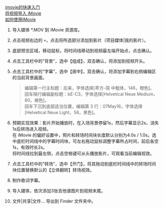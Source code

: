 [imovie的快速入门](http://www.cnblogs.com/leby/p/5012239.html)  
[将视频导入 iMovie](http://imovie.skydocu.com/zh-cn/%E5%B0%86%E8%A7%86%E9%A2%91%E5%AF%BC%E5%85%A5-imovie/)  
[如何使用iMovie](http://zh.wikihow.com/%E4%BD%BF%E7%94%A8iMovie)

1. 导入媒体 *.MOV 到 iMovie 资源库。  
2. 点击视频右边的 `+`，点击将所选部分添加到影片（项目媒体|我的影片）。  
3. 底部预览区域，移动鼠标，将时间线移动到视频最左端开始点，点击确认。  
4. 点击工具栏中的“背景”，选中【组成】，双击确认，将添加到视频开头。  
5. 点击工具栏中的“字幕”，选中【居中】，双击确认，将添加字幕到右侧编辑区的当前背景画面。

	> 编辑第一行主标题：后来，字体选择[苹方-简 中粗体，146，橙色]。  
	> 回车隔行编辑副标题：bE-C3，字体选择[Helvetical Neue Medium，80，褐色]。  
	> 回车下沉到底部适当位置，编辑第 3 行：07May16，字体选择[Helvetical Neue Light，58，黑色]。  

6. 预期实现效果：影片开始播放时，在入场背景停留1s，然后字幕显示2s，消失1s后转场进入视频。    
	在 iMovie 的偏好设置中，照片和转场时间块长度默认分别为4.0s / 1.0s。选中底栏时间线中的字幕时间块，可左右拖动鼠标调整字幕所占时间，前后各空1s，有效时长2s。  
	将时间线拉到最左侧，点击空格键可从头播放影片，可观看当前编辑视效。  
7. 点击工具栏中的“转场”，选中【开门】，将其拖动到底栏时间线中的转场时间块位置替换默认的【立体翻转】转场视效。
8. 制作歌词字幕。  
9. 导入媒体，依次添加3张吉他谱图片到视频末尾。  
10. 文件|共享|文件... 导出到 Finder 文件夹中。



